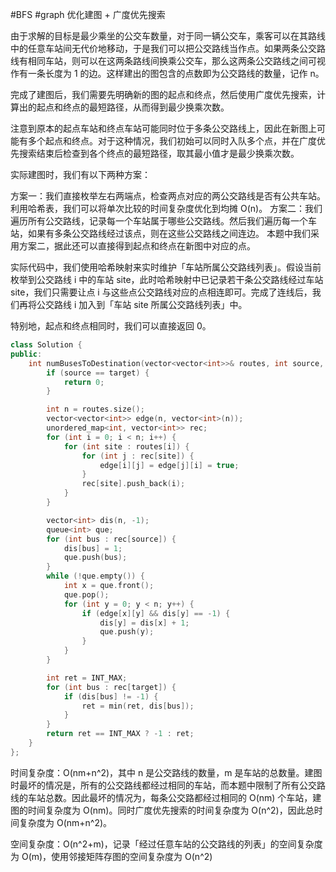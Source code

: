 #BFS #graph
优化建图 + 广度优先搜索

由于求解的目标是最少乘坐的公交车数量，对于同一辆公交车，乘客可以在其路线中的任意车站间无代价地移动，于是我们可以把公交路线当作点。如果两条公交路线有相同车站，则可以在这两条路线间换乘公交车，那么这两条公交路线之间可视作有一条长度为 1 的边。这样建出的图包含的点数即为公交路线的数量，记作 n。

完成了建图后，我们需要先明确新的图的起点和终点，然后使用广度优先搜索，计算出的起点和终点的最短路径，从而得到最少换乘次数。

注意到原本的起点车站和终点车站可能同时位于多条公交路线上，因此在新图上可能有多个起点和终点。对于这种情况，我们初始可以同时入队多个点，并在广度优先搜索结束后检查到各个终点的最短路径，取其最小值才是最少换乘次数。

实际建图时，我们有以下两种方案：

方案一：我们直接枚举左右两端点，检查两点对应的两公交路线是否有公共车站。利用哈希表，我们可以将单次比较的时间复杂度优化到均摊 O(n)。
方案二：我们遍历所有公交路线，记录每一个车站属于哪些公交路线。然后我们遍历每一个车站，如果有多条公交路线经过该点，则在这些公交路线之间连边。
本题中我们采用方案二，据此还可以直接得到起点和终点在新图中对应的点。

实际代码中，我们使用哈希映射来实时维护「车站所属公交路线列表」。假设当前枚举到公交路线 i 中的车站 site，此时哈希映射中已记录若干条公交路线经过车站 site，我们只需要让点 i 与这些点公交路线对应的点相连即可。完成了连线后，我们再将公交路线 i 加入到「车站 site 所属公交路线列表」中。

特别地，起点和终点相同时，我们可以直接返回 0。

```cpp
class Solution {
public:
    int numBusesToDestination(vector<vector<int>>& routes, int source, int target) {
        if (source == target) {
            return 0;
        }

        int n = routes.size();
        vector<vector<int>> edge(n, vector<int>(n));
        unordered_map<int, vector<int>> rec;
        for (int i = 0; i < n; i++) {
            for (int site : routes[i]) {
                for (int j : rec[site]) {
                    edge[i][j] = edge[j][i] = true;
                }
                rec[site].push_back(i);
            }
        }

        vector<int> dis(n, -1);
        queue<int> que;
        for (int bus : rec[source]) {
            dis[bus] = 1;
            que.push(bus);
        }
        while (!que.empty()) {
            int x = que.front();
            que.pop();
            for (int y = 0; y < n; y++) {
                if (edge[x][y] && dis[y] == -1) {
                    dis[y] = dis[x] + 1;
                    que.push(y);
                }
            }
        }

        int ret = INT_MAX;
        for (int bus : rec[target]) {
            if (dis[bus] != -1) {
                ret = min(ret, dis[bus]);
            }
        }
        return ret == INT_MAX ? -1 : ret;
    }
};
```


时间复杂度：O(nm+n^2)，其中 n 是公交路线的数量，m 是车站的总数量。建图时最坏的情况是，所有的公交路线都经过相同的车站，而本题中限制了所有公交路线的车站总数。因此最坏的情况为，每条公交路都经过相同的 O(nm) 个车站，建图的时间复杂度为 O(nm)。同时广度优先搜索的时间复杂度为 O(n^2)，因此总时间复杂度为 O(nm+n^2)。

空间复杂度：O(n^2+m)，记录「经过任意车站的公交路线的列表」的空间复杂度为 O(m)，使用邻接矩阵存图的空间复杂度为 O(n^2)

